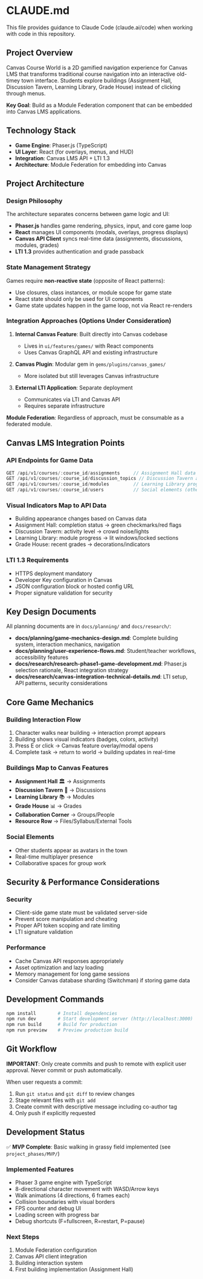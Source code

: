 # CLAUDE.md

This file provides guidance to Claude Code (claude.ai/code) when working with code in this repository.

## Project Overview

Canvas Course World is a 2D gamified navigation experience for Canvas LMS that transforms traditional course navigation into an interactive old-timey town interface. Students explore buildings (Assignment Hall, Discussion Tavern, Learning Library, Grade House) instead of clicking through menus.

**Key Goal**: Build as a Module Federation component that can be embedded into Canvas LMS applications.

## Technology Stack

- **Game Engine**: Phaser.js (TypeScript)
- **UI Layer**: React (for overlays, menus, and HUD)
- **Integration**: Canvas LMS API + LTI 1.3
- **Architecture**: Module Federation for embedding into Canvas

## Project Architecture

### Design Philosophy

The architecture separates concerns between game logic and UI:
- **Phaser.js** handles game rendering, physics, input, and core game loop
- **React** manages UI components (modals, overlays, progress displays)
- **Canvas API Client** syncs real-time data (assignments, discussions, modules, grades)
- **LTI 1.3** provides authentication and grade passback

### State Management Strategy

Games require **non-reactive state** (opposite of React patterns):
- Use closures, class instances, or module scope for game state
- React state should only be used for UI components
- Game state updates happen in the game loop, not via React re-renders

### Integration Approaches (Options Under Consideration)

1. **Internal Canvas Feature**: Built directly into Canvas codebase
   - Lives in `ui/features/games/` with React components
   - Uses Canvas GraphQL API and existing infrastructure

2. **Canvas Plugin**: Modular gem in `gems/plugins/canvas_games/`
   - More isolated but still leverages Canvas infrastructure

3. **External LTI Application**: Separate deployment
   - Communicates via LTI and Canvas API
   - Requires separate infrastructure

**Module Federation**: Regardless of approach, must be consumable as a federated module.

## Canvas LMS Integration Points

### API Endpoints for Game Data
```javascript
GET /api/v1/courses/:course_id/assignments     // Assignment Hall data
GET /api/v1/courses/:course_id/discussion_topics // Discussion Tavern activity
GET /api/v1/courses/:course_id/modules         // Learning Library progress
GET /api/v1/courses/:course_id/users           // Social elements (other players)
```

### Visual Indicators Map to API Data
- Building appearance changes based on Canvas data
- Assignment Hall: completion status → green checkmarks/red flags
- Discussion Tavern: activity level → crowd noise/lights
- Learning Library: module progress → lit windows/locked sections
- Grade House: recent grades → decorations/indicators

### LTI 1.3 Requirements
- HTTPS deployment mandatory
- Developer Key configuration in Canvas
- JSON configuration block or hosted config URL
- Proper signature validation for security

## Key Design Documents

All planning documents are in `docs/planning/` and `docs/research/`:

- **docs/planning/game-mechanics-design.md**: Complete building system, interaction mechanics, navigation
- **docs/planning/user-experience-flows.md**: Student/teacher workflows, accessibility features
- **docs/research/research-phase1-game-development.md**: Phaser.js selection rationale, React integration strategy
- **docs/research/canvas-integration-technical-details.md**: LTI setup, API patterns, security considerations

## Core Game Mechanics

### Building Interaction Flow
1. Character walks near building → interaction prompt appears
2. Building shows visual indicators (badges, colors, activity)
3. Press E or click → Canvas feature overlay/modal opens
4. Complete task → return to world → building updates in real-time

### Buildings Map to Canvas Features
- **Assignment Hall** 🏛️ → Assignments
- **Discussion Tavern** 🍺 → Discussions
- **Learning Library** 📚 → Modules
- **Grade House** 📊 → Grades
- **Collaboration Corner** → Groups/People
- **Resource Row** → Files/Syllabus/External Tools

### Social Elements
- Other students appear as avatars in the town
- Real-time multiplayer presence
- Collaborative spaces for group work

## Security & Performance Considerations

### Security
- Client-side game state must be validated server-side
- Prevent score manipulation and cheating
- Proper API token scoping and rate limiting
- LTI signature validation

### Performance
- Cache Canvas API responses appropriately
- Asset optimization and lazy loading
- Memory management for long game sessions
- Consider Canvas database sharding (Switchman) if storing game data

## Development Commands

```bash
npm install        # Install dependencies
npm run dev        # Start development server (http://localhost:3000)
npm run build      # Build for production
npm run preview    # Preview production build
```

## Git Workflow

**IMPORTANT**: Only create commits and push to remote with explicit user approval. Never commit or push automatically.

When user requests a commit:
1. Run `git status` and `git diff` to review changes
2. Stage relevant files with `git add`
3. Create commit with descriptive message including co-author tag
4. Only push if explicitly requested

## Development Status

✅ **MVP Complete**: Basic walking in grassy field implemented (see `project_phases/MVP/`)

### Implemented Features
- Phaser 3 game engine with TypeScript
- 8-directional character movement with WASD/Arrow keys
- Walk animations (4 directions, 6 frames each)
- Collision boundaries with visual borders
- FPS counter and debug UI
- Loading screen with progress bar
- Debug shortcuts (F=fullscreen, R=restart, P=pause)

### Next Steps
1. Module Federation configuration
2. Canvas API client integration
3. Building interaction system
4. First building implementation (Assignment Hall)
